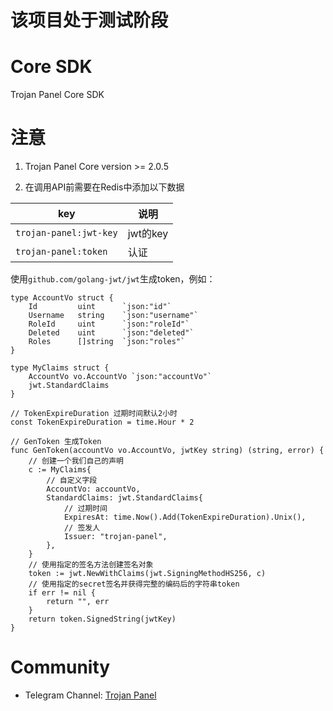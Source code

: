 # 该项目处于测试阶段

# Core SDK

Trojan Panel Core SDK

# 注意

1. Trojan Panel Core version >= 2.0.5

2. 在调用API前需要在Redis中添加以下数据

| key                    | 说明      |
|------------------------|---------|
| `trojan-panel:jwt-key` | jwt的key |
| `trojan-panel:token`   | 认证      |

使用`github.com/golang-jwt/jwt`生成token，例如：

```
type AccountVo struct {
	Id         uint      `json:"id"`
	Username   string    `json:"username"`
	RoleId     uint      `json:"roleId"`
	Deleted    uint      `json:"deleted"`
	Roles      []string  `json:"roles"`
}

type MyClaims struct {
	AccountVo vo.AccountVo `json:"accountVo"`
	jwt.StandardClaims
}

// TokenExpireDuration 过期时间默认2小时
const TokenExpireDuration = time.Hour * 2

// GenToken 生成Token
func GenToken(accountVo vo.AccountVo, jwtKey string) (string, error) {
	// 创建一个我们自己的声明
	c := MyClaims{
		// 自定义字段
		AccountVo: accountVo,
		StandardClaims: jwt.StandardClaims{
			// 过期时间
			ExpiresAt: time.Now().Add(TokenExpireDuration).Unix(),
			// 签发人
			Issuer: "trojan-panel",
		},
	}
	// 使用指定的签名方法创建签名对象
	token := jwt.NewWithClaims(jwt.SigningMethodHS256, c)
	// 使用指定的secret签名并获得完整的编码后的字符串token
	if err != nil {
		return "", err
	}
	return token.SignedString(jwtKey)
}
```

# Community

- Telegram Channel: [Trojan Panel](https://t.me/TrojanPanel)